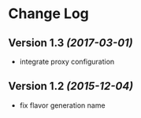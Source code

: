 Change Log
==========

Version 1.3 *(2017-03-01)*
----------------------------

* integrate proxy configuration

Version 1.2 *(2015-12-04)*
----------------------------

* fix flavor generation name